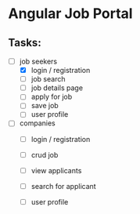 # Angular Job Portal

## Tasks:

- [ ] job seekers 
    - [x] login / registration 
    - [ ] job search 
    - [ ] job details page 
    - [ ] apply for job 
    - [ ] save job 
    - [ ] user profile
- [ ] companies
    - [ ] login / registration 
    - [ ] crud job
    - [ ] view applicants
    - [ ] search for applicant
    - [ ] user profile

